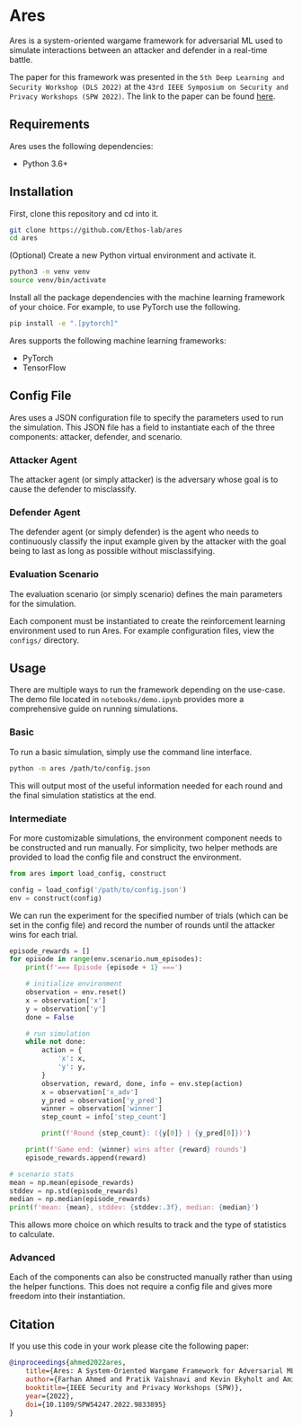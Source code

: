 # Ares

Ares is a system-oriented wargame framework for adversarial ML used to simulate interactions between an attacker and defender in a real-time battle.

The paper for this framework was presented in the `5th Deep Learning and Security Workshop (DLS 2022)` at the `43rd IEEE Symposium on Security and Privacy Workshops (SPW 2022)`. The link to the paper can be found [here](https://arxiv.org/abs/2210.12952).

## Requirements

Ares uses the following dependencies:

- Python 3.6+

## Installation

First, clone this repository and cd into it.

```bash
git clone https://github.com/Ethos-lab/ares
cd ares
```

(Optional) Create a new Python virtual environment and activate it.

```bash
python3 -m venv venv
source venv/bin/activate
```

Install all the package dependencies with the machine learning framework of your choice. For example, to use PyTorch use the following.

```bash
pip install -e ".[pytorch]"
```

Ares supports the following machine learning frameworks:

- PyTorch
- TensorFlow

## Config File

Ares uses a JSON configuration file to specify the parameters used to run the simulation. This JSON file has a field to instantiate each of the three components: attacker, defender, and scenario.

### Attacker Agent

The attacker agent (or simply attacker) is the adversary whose goal is to cause the defender to misclassify.

### Defender Agent

The defender agent (or simply defender) is the agent who needs to continuously classify the input example given by the attacker with the goal being to last as long as possible without misclassifying.

### Evaluation Scenario

The evaluation scenario (or simply scenario) defines the main parameters for the simulation.

Each component must be instantiated to create the reinforcement learning environment used to run Ares. For example configuration files, view the `configs/` directory.

## Usage

There are multiple ways to run the framework depending on the use-case. The demo file located in `notebooks/demo.ipynb` provides more a comprehensive guide on running simulations.

### Basic

To run a basic simulation, simply use the command line interface.

```bash
python -m ares /path/to/config.json
```

This will output most of the useful information needed for each round and the final simulation statistics at the end.

### Intermediate

For more customizable simulations, the environment component needs to be constructed and run manually. For simplicity, two helper methods are provided to load the config file and construct the environment.

```python
from ares import load_config, construct

config = load_config('/path/to/config.json')
env = construct(config)
```

We can run the experiment for the specified number of trials (which can be set in the config file) and record the number of rounds until the attacker wins for each trial.

```python
episode_rewards = []
for episode in range(env.scenario.num_episodes):
    print(f'=== Episode {episode + 1} ===')

    # initialize environment
    observation = env.reset()
    x = observation['x']
    y = observation['y']
    done = False

    # run simulation
    while not done:
        action = {
            'x': x,
            'y': y,
        }
        observation, reward, done, info = env.step(action)
        x = observation['x_adv']
        y_pred = observation['y_pred']
        winner = observation['winner']
        step_count = info['step_count']

        print(f'Round {step_count}: ({y[0]} | {y_pred[0]})')

    print(f'Game end: {winner} wins after {reward} rounds')
    episode_rewards.append(reward)

# scenario stats
mean = np.mean(episode_rewards)
stddev = np.std(episode_rewards)
median = np.median(episode_rewards)
print(f'mean: {mean}, stddev: {stddev:.3f}, median: {median}')
```

This allows more choice on which results to track and the type of statistics to calculate.

### Advanced

Each of the components can also be constructed manually rather than using the helper functions. This does not require a config file and gives more freedom into their instantiation.

## Citation

If you use this code in your work please cite the following paper:

```bibtex
@inproceedings{ahmed2022ares,
    title={Ares: A System-Oriented Wargame Framework for Adversarial ML},
    author={Farhan Ahmed and Pratik Vaishnavi and Kevin Ekyholt and Amir Rahmati},
    booktitle={IEEE Security and Privacy Workshops (SPW)},
    year={2022},
    doi={10.1109/SPW54247.2022.9833895}
}
```
